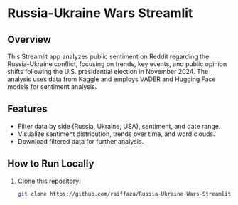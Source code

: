 # Russia-Ukraine Wars Streamlit

## Overview
This Streamlit app analyzes public sentiment on Reddit regarding the Russia-Ukraine conflict, focusing on trends, key events, and public opinion shifts following the U.S. presidential election in November 2024. The analysis uses data from Kaggle and employs VADER and Hugging Face models for sentiment analysis.

## Features
- Filter data by side (Russia, Ukraine, USA), sentiment, and date range.
- Visualize sentiment distribution, trends over time, and word clouds.
- Download filtered data for further analysis.

## How to Run Locally
1. Clone this repository:
   ```bash
   git clone https://github.com/raiffaza/Russia-Ukraine-Wars-Streamlit.git
